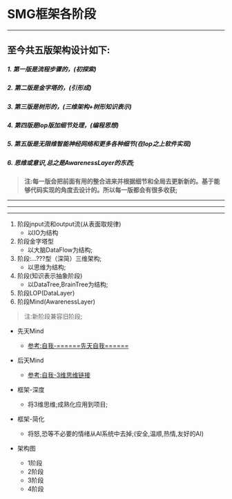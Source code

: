 # SMG框架各阶段
***

## 至今共五版架构设计如下:

##### 1. 第一版是流程步骤的，(初探索)
##### 2. 第二版是金字塔的，(引形成)
##### 3. 第三版是树形的，(三维架构+树形知识表示)
##### 4. 第四版是lop版加细节处理，(编程思想)
##### 5. 第五版是无限维智能神经网络和更多各种细节(在lop之上软件实现)
##### 6. 思维或意识,总之是AwarenessLayer的东西;

> **注:每一版会把前面有用的整合进来并根据细节和全局去更新新的。基于能够代码实现的角度去设计的。所以每一版都会有很多收获;**




***
***
***


1. 阶段jnput流和output流(从表面取规律)
	- 以IO为结构
2. 阶段金字塔型
	- 以大脑DataFlow为结构;
3. 阶段:...???型（深简）三维架构;
	- 以思维为结构;
4. 阶段(知识表示抽象阶段)
	- 以DataTree,BrainTree为结构;
5. 阶段LOP(DataLayer)
6. 阶段Mind(AwarenessLayer)

> 注:新阶段兼容旧阶段;













- 先天Mind
	- [参考:自我-======先天自我======](自我.md)

- 后天Mind
	- [参考:自我-3维思维链接](自我.md)

- 框架-深度
	- 将3维思维;成熟化应用到项目;

- 框架-简化
	- 将怒,恐等不必要的情绪从AI系统中去掉;(安全,温顺,热情,友好的AI)









- 架构图
	- 1阶段
	- 2阶段
	- 3阶段
	- 4阶段
